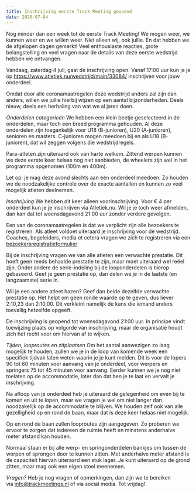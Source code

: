 ```yaml
---
title: Inschrijving eerste Track Meeting geopend
date: 2020-07-04
---
```

Nog minder dan een week tot de eerste Track Meeting! We mogen weer, we kunnen weer en we willen weer. Niet alleen wij, ook jullie. En dat hebben we de afgelopen dagen gemerkt! Veel enthousiaste reacties, grote belangstelling en veel vragen naar de details van deze eerste wedstrijd hebben we ontvangen.  
  
Vandaag, zaterdag 4 juli, gaat de inschrijving open. Vanaf&nbsp;17:00 uur&nbsp;kun je je op&nbsp;<https://www.atletiek.nu/wedstrijd/main/33084/>&nbsp;inschrijven voor jouw onderdeel. 

Omdat door alle coronamaatregelen deze wedstrijd anders zal zijn dan anders, willen we jullie hierbij wijzen op een aantal bijzonderheden. Deels nieuw, deels een herhaling van wat we al jaren doen.  


_Onderdelen categorieën_ We hebben een klein beetje geselecteerd in de onderdelen, maar toch een breed programma gehouden. Al deze onderdelen zijn toegankelijk voor U18 (B-junioren), U20 (A-junioren), senioren en masters. C-junioren mogen meedoen bij en als U18 (B-junioren), dat wil zeggen volgens die wedstrijdregels.

Para-atleten zijn uiteraard ook van harte welkom. Zittend werpen kunnen we deze eerste keer helaas nog niet aanbieden, de wheelers zijn wel in het programma opgenomen (100m en 400m).  
  
Let op: je mag deze avond slechts aan één onderdeel meedoen. Zo houden we de noodzakelijke controle over de exacte aantallen en kunnen zo veel mogelijk atleten deelnemen.

_Inschrijving_ We hebben dit keer alleen voorinschrijving. Voor € 4 per onderdeel kun je je inschrijven via Atletiek.nu. Wil je je toch weer afmelden, dan kan dat tot woensdagavond 21:00 uur zonder verdere gevolgen.  
  
Een van de coronamaatregelen is dat we verplicht zijn alle bezoekers te registreren. Als atleet voldoet uiteraard je inschrijving voor de wedstrijd. Coaches, begeleiders, media et cetera vragen we zich te registreren via een [bezoekersregistratieformulier][1]  
  
Bij de inschrijving vragen we van alle atleten een verwachte prestatie. Dit hoeft geen reeds behaalde prestatie te zijn, maar moet uiteraard wel reëel zijn. Onder andere de serie-indeling bij de looponderdelen is hierop gebaseerd. Geef je geen prestatie op, dan delen we je in de laatste (en langzaamste) serie in.

Wil je een andere atleet hazen? Geef dan beide dezelfde verwachte prestatie op. Het helpt om geen ronde waarde op te geven, dus liever 2:10,23 dan 2:10,00. Dit verkleint namelijk de kans die iemand anders toevallig hetzelfde opgeeft.

De inschrijving is geopend tot woensdagavond 21:00 uur. In principe vindt toewijzing plaats op volgorde van inschrijving, maar de organisatie houdt zich het recht voor om hiervan af te wijken.

_Tijden, looproutes en zitplaatsen_ Om het aantal aanwezigen zo laag mogelijk te houden, zullen we je in de loop van komende week een specifiek tijdvak laten weten waarin je je kunt melden. Dit is voor de lopers 90 tot 60 minuten voor aanvang van je onderdeel, voor werpers en springers 75 tot 45 minuten voor aanvang. Eerder kunnen we je nog niet toelaten op de accommodatie, later dan dat ben je te laat en vervalt je inschrijving.

Na afloop van je onderdeel heb je uiteraard de gelegenheid om even bij te komen en uit te lopen, maar we vragen je wel om niet langer dan noodzakelijk op de accommodatie te blijven. We houden zelf ook van alle gezelligheid op en rond de baan, maar dat is deze keer helaas niet mogelijk.

Op en rond de baan zullen looproutes zijn aangegeven. Zo proberen we ervoor te zorgen dat iedereen de ruimte heeft en minstens anderhalve meter afstand kan houden.  
  
Normaal staan er bij alle werp- en springonderdelen bankjes om tussen de worpen of sprongen door te kunnen zitten. Met anderhalve meter afstand is de capaciteit hiervan uiteraard een stuk lager. Je kunt uiteraard op de grond zitten, maar mag ook een eigen stoel meenemen.

_Vragen?_ Heb je nog vragen of opmerkingen, dan zijn we te bereiken via <info@trackmeetings.nl> of via social media. Tot vrijdag!

 [1]: https://forms.office.com/Pages/ResponsePage.aspx?id=5z4o7otjx0yf8eBxEsh9OyZ7CSAZ_Z1Liyxi7C1r3c9UNThEV1VRVzExTzhaVVYxQ0hSMjZCQUxVNS4u